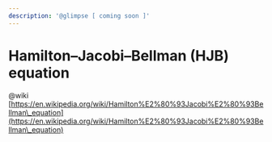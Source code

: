 ```yaml
---
description: '@glimpse [ coming soon ]'
---
```


# Hamilton–Jacobi–Bellman (HJB) equation

@wiki [https://en.wikipedia.org/wiki/Hamilton%E2%80%93Jacobi%E2%80%93Bellman\_equation](https://en.wikipedia.org/wiki/Hamilton%E2%80%93Jacobi%E2%80%93Bellman\_equation)
